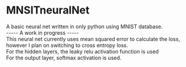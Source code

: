 # MNSITneuralNet
A basic neural net written in only python using MNIST database.
\
----- A work in progress ----- 
\
This neural net currently uses mean squared error to calculate the loss, however I plan on switching to cross entropy loss.
\
For the hidden layers, the leaky relu activation function is used
\
For the output layer, softmax activation is used.
